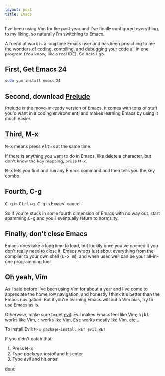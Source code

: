 ```yaml
---
layout: post
title: Emacs
---
```


I've been using Vim for the past year and I've finally configured everything to my liking, so naturally I'm switching to Emacs.

A friend at work is a long time Emacs user and has been preaching to me the wonders of coding, compiling, and debugging your code all in one program (You know, like a real IDE).  So here I go.

## First, Get Emacs 24
```bash
sudo yum install emacs-24
```

## Second, download [Prelude](http://batsov.com/prelude/)
Prelude is the move-in-ready version of Emacs.  It comes with tons of stuff you'd want in a coding environment, and makes learning Emacs by using it much easier.

## Third, M-x
<kbd>M-x</kbd> means press <kbd>Alt</kbd>+<kbd>x</kbd> at the same time.

If there is anything you want to do in Emacs, like delete a character, but don't know the key mapping, press <kbd>M-x</kbd>.

<kbd>M-x</kbd> lets you find and run any Emacs command and then tells you the key combo.

## Fourth, C-g
<kbd>C-g</kbd> is <kbd>Ctrl</kbd>+<kbd>g</kbd>.  <kbd>C-g</kbd> is Emacs' cancel.

So if you're stuck in some fourth dimension of Emacs with no way out, start spamming <kbd>C-g</kbd> and you'll eventually return to normality.

## Finally, don't close Emacs

Emacs does take a long time to load, but luckily once you've opened it you don't really need to close it.  Emacs wraps just about everything from the compiler to your own shell (<kbd>C-x m</kbd>), and when used well can be your all-in-one programming tool.

## Oh yeah, Vim

As I said before I've been using Vim for about a year and I've come to appreciate the home row navigation, and honestly I think it's better than the Emacs navigation.  But if you're learning Emacs without a Vim bias, try to use Emacs as is.

Otherwise, make sure to get [evil](https://gitorious.org/evil/pages/Home).  Evil makes Emacs feel like Vim;  <kbd>h</kbd><kbd>j</kbd><kbd>k</kbd><kbd>l</kbd> works like Vim, <kbd>:</kbd> works like Vim, <kbd>Esc</kbd> works mostly like Vim, etc...

To install Evil: `M-x package-install RET evil RET`

If you didn't catch that:

1. Press <kbd>M-x</kbd>
2. Type *package-install* and hit enter
3. Type *evil* and hit enter

[done](http://xkcd.com/378/)
